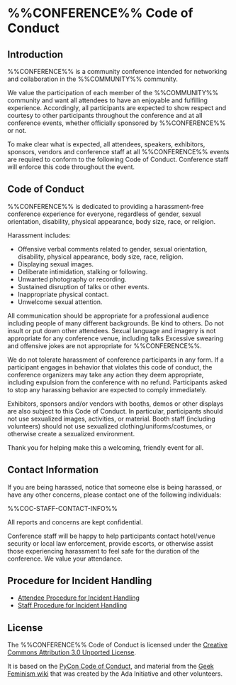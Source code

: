%%CONFERENCE%% Code of Conduct
======================

Introduction
------------

%%CONFERENCE%% is a community conference intended for networking and
  collaboration in the %%COMMUNITY%% community.

We value the participation of each member of the %%COMMUNITY%% community and
  want all attendees to have an enjoyable and fulfilling experience.
Accordingly, all participants are expected to show respect and courtesy to
  other participants throughout the conference and at all conference events,
  whether officially sponsored by %%CONFERENCE%% or not.

To make clear what is expected, all attendees, speakers, exhibitors, sponsors,
  vendors and conference staff at all %%CONFERENCE%% events are required to
  conform to the following Code of Conduct.
Conference staff will enforce this code throughout the event.

Code of Conduct
---------------

%%CONFERENCE%% is dedicated to providing a harassment-free conference experience
  for everyone, regardless of gender, sexual orientation, disability, physical
  appearance, body size, race, or religion.

Harassment includes:

* Offensive verbal comments related to gender, sexual orientation, disability,
    physical appearance, body size, race, religion.
* Displaying sexual images.
* Deliberate intimidation, stalking or following.
* Unwanted photography or recording.
* Sustained disruption of talks or other events.
* Inappropriate physical contact.
* Unwelcome sexual attention.

All communication should be appropriate for a professional audience including
  people of many different backgrounds.
Be kind to others. Do not insult or put down other attendees.
Sexual language and imagery is not appropriate for any conference venue,
  including talks
Excessive swearing and offensive jokes are not appropriate for %%CONFERENCE%%.

We do not tolerate harassment of conference participants in any form.
If a participant engages in behavior that violates this code of conduct, the
  conference organizers may take any action they deem appropriate, including
  expulsion from the conference with no refund.
Participants asked to stop any harassing behavior are expected to comply
  immediately.

Exhibitors, sponsors and/or vendors with booths, demos or other displays
  are also subject to this Code of Conduct. 
In particular, participants should not use sexualized images, activities, or
  material.
Booth staff (including volunteers) should not use sexualized
  clothing/uniforms/costumes, or otherwise create a sexualized environment.

Thank you for helping make this a welcoming, friendly event for all.

Contact Information
-------------------

If you are being harassed, notice that someone else is being harassed, or have
  any other concerns, please contact one of the following individuals: 

%%COC-STAFF-CONTACT-INFO%%

All reports and concerns are kept confidential. 
 
Conference staff will be happy to help participants contact hotel/venue
  security or local law enforcement, provide escorts, or otherwise assist those
  experiencing harassment to feel safe for the duration of the conference.
We value your attendance.

Procedure for Incident Handling 
-------------------------------

- [Attendee Procedure for Incident Handling](attendee_procedure_for_incident_handling.md)
- [Staff Procedure for Incident Handling](staff_procedure_for_incident_handling.md)

License
-------

The %%CONFERENCE%% Code of Conduct is licensed under the [Creative Commons Attribution 3.0 Unported License](https://creativecommons.org/licenses/by/3.0).

It is based on the [PyCon Code of Conduct](https://github.com/python/pycon-code-of-conduct),
  and material from the [Geek Feminism wiki](https://geekfeminism.wikia.com/wiki/Conference_anti-harassment)
  that was created by the Ada Initiative and other volunteers.

